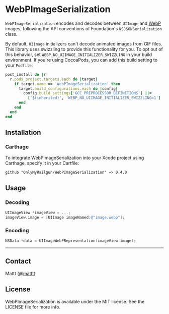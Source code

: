 # WebPImageSerialization

`WebPImageSerialization` encodes and decodes between `UIImage`
and [WebP](https://developers.google.com/speed/webp/) images,
following the API conventions of Foundation's `NSJSONSerialization` class.

By default, `UIImage` initializers can't decode animated images from GIF files.
This library uses swizzling to provide this functionality for you.
To opt out of this behavior,
set `WEBP_NO_UIIMAGE_INITIALIZER_SWIZZLING` in your build environment.
If you're using CocoaPods,
you can add this build setting to your `Podfile`:

```ruby
post_install do |r|
  r.pods_project.targets.each do |target|
    if target.name == 'WebPImageSerialization' then
      target.build_configurations.each do |config|
        config.build_settings['GCC_PREPROCESSOR_DEFINITIONS'] ||=
          ['$(inherited)', 'WEBP_NO_UIIMAGE_INITIALIZER_SWIZZLING=1']
      end
    end
  end
end
```

## Installation

### Carthage

To integrate WebPImageSerialization into your Xcode project using Carthage, specify it in your Cartfile:

```
github "OnlyMyRailgun/WebPImageSerialization" ~> 0.4.0
```

## Usage

### Decoding

```objective-c
UIImageView *imageView = ...;
imageView.image = [UIImage imageNamed:@"image.webp"];
```

### Encoding

```objective-c
NSData *data = UIImageWebPRepresentation(imageView.image);
```

---

## Contact

Mattt ([@mattt](https://twitter.com/mattt))

## License

WebPImageSerialization is available under the MIT license. See the LICENSE file for more info.
